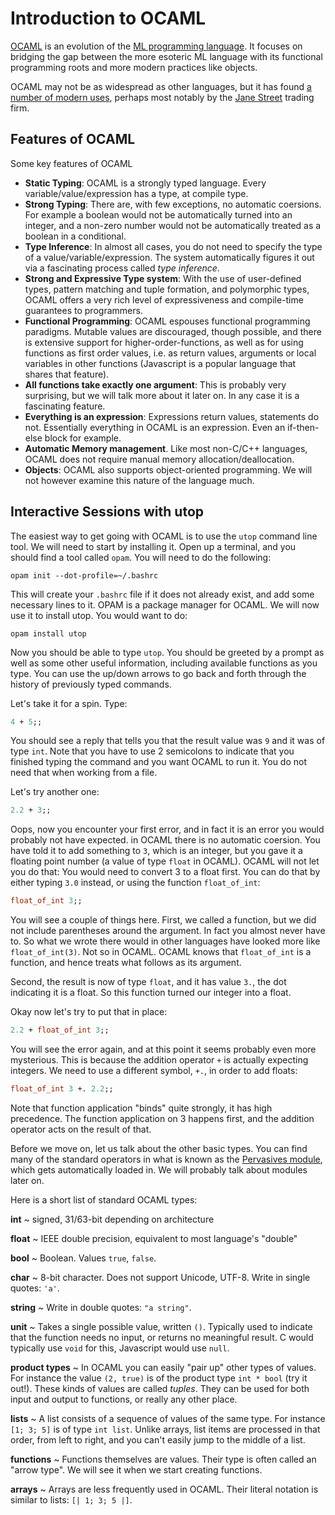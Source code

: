 # Introduction to OCAML

[OCAML](http://ocaml.org/) is an evolution of the [ML programming language](https://en.wikipedia.org/wiki/ML_(programming_language)). It focuses on bridging the gap between the more esoteric ML language with its functional programming roots and more modern practices like objects.

OCAML may not be as widespread as other languages, but it has found [a number of modern uses](http://ocaml.org/learn/success.html), perhaps most notably by the [Jane Street](https://www.janestreet.com/) trading firm.

## Features of OCAML

Some key features of OCAML

- **Static Typing**: OCAML is a strongly typed language. Every variable/value/expression has a type, at compile type.
- **Strong Typing**: There are, with few exceptions, no automatic coersions. For example a boolean would not be automatically turned into an integer, and a non-zero number would not be automatically treated as a boolean in a conditional.
- **Type Inference**: In almost all cases, you do not need to specify the type of a value/variable/expression. The system automatically figures it out via a fascinating process called *type inference*.
- **Strong and Expressive Type system**: With the use of user-defined types, pattern matching and tuple formation, and polymorphic types, OCAML offers a very rich level of expressiveness and compile-time guarantees to programmers.
- **Functional Programming**: OCAML espouses functional programming paradigms. Mutable values are discouraged, though possible, and there is extensive support for higher-order-functions, as well as for using functions as first order values, i.e. as return values, arguments or local variables in other functions (Javascript is a popular language that shares that feature).
- **All functions take exactly one argument**: This is probably very surprising, but we will talk more about it later on. In any case it is a fascinating feature.
- **Everything is an expression**: Expressions return values, statements do not. Essentially everything in OCAML is an expression. Even an if-then-else block for example.
- **Automatic Memory management**. Like most non-C/C++ languages, OCAML does not require manual memory allocation/deallocation.
- **Objects**: OCAML also supports object-oriented programming. We will not however examine this nature of the language much.

## Interactive Sessions with utop

The easiest way to get going with OCAML is to use the `utop` command line tool. We will need to start by installing it. Open up a terminal, and you should find a tool called `opam`. You will need to do the following:

```
opam init --dot-profile=~/.bashrc
```

This will create your `.bashrc` file if it does not already exist, and add some necessary lines to it. OPAM is a package manager for OCAML. We will now use it to install utop. You would want to do:

```
opam install utop
```

Now you should be able to type `utop`. You should be greeted by a prompt as well as some other useful information, including available functions as you type. You can use the up/down arrows to go back and forth through the history of previously typed commands.

Let's take it for a spin. Type:

```ocaml
4 + 5;;
```

You should see a reply that tells you that the result value was `9` and it was of type `int`. Note that you have to use 2 semicolons to indicate that you finished typing the command and you want OCAML to run it. You do not need that when working from a file.

Let's try another one:

```ocaml
2.2 + 3;;
```

Oops, now you encounter your first error, and in fact it is an error you would probably not have expected. in OCAML there is no automatic coersion. You have told it to add something to `3`, which is an integer, but you gave it a floating point number (a value of type `float` in OCAML). OCAML will not let you do that: You would need to convert 3 to a float first. You can do that by either typing `3.0` instead, or using the function `float_of_int`:

```ocaml
float_of_int 3;;
```

You will see a couple of things here. First, we called a function, but we did not include parentheses around the argument. In fact you almost never have to. So what we wrote there would in other languages have looked more like `float_of_int(3)`. Not so in OCAML. OCAML knows that `float_of_int` is a function, and hence treats what follows as its argument.

Second, the result is now of type `float`, and it has value `3.`, the dot indicating it is a float. So this function turned our integer into a float.

Okay now let's try to put that in place:

```ocaml
2.2 + float_of_int 3;;
```

You will see the error again, and at this point it seems probably even more mysterious. This is because the addition operator `+` is actually expecting integers. We need to use a different symbol, `+.`, in order to add floats:

```ocaml
float_of_int 3 +. 2.2;;
```

Note that function application "binds" quite strongly, it has high precedence. The function application on 3 happens first, and the addition operator acts on the result of that.

Before we move on, let us talk about the other basic types. You can find many of the standard operators in what is known as the [Pervasives module](http://caml.inria.fr/pub/docs/manual-ocaml/libref/Pervasives.html), which gets automatically loaded in. We will probably talk about modules later on.

Here is a short list of standard OCAML types:

**int**
  ~ signed, 31/63-bit depending on architecture

**float**
  ~ IEEE double precision, equivalent to most language's "double"

**bool**
  ~ Boolean. Values `true`, `false`.

**char**
  ~ 8-bit character. Does not support Unicode, UTF-8. Write in single quotes: `'a'`.

**string**
  ~ Write in double quotes: `"a string"`.

**unit**
  ~ Takes a single possible value, written `()`. Typically used to indicate that the function needs no input, or returns no meaningful result. C would typically use `void` for this, Javascript would use `null`.

**product types**
  ~ In OCAML you can easily "pair up" other types of values. For instance the value `(2, true)` is of the product type `int * bool` (try it out!). These kinds of values are called *tuples*. They can be used for both input and output to functions, or really any other place.

**lists**
  ~ A list consists of a sequence of values of the same type. For instance `[1; 3; 5]` is of type `int list`. Unlike arrays, list items are processed in that order, from left to right, and you can't easily jump to the middle of a list.

**functions**
  ~ Functions themselves are values. Their type is often called an "arrow type". We will see it when we start creating functions.

**arrays**
  ~ Arrays are less frequently used in OCAML. Their literal notation is similar to lists: `[| 1; 3; 5 |]`.

